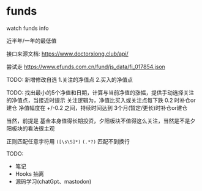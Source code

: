 # funds

watch funds info

近半年/一年的最低值

接口来源文档: <https://www.doctorxiong.club/api/>

尝试走 <https://www.efunds.com.cn/fund/js_data/fi_017854.json>

TODO: 新增修改自选 1.关注的净值点 2.买入的净值点

TODO: 找出最小的5个净值和日期，计算与当前净值的涨幅，提供手动选择关注的净值点，当接近时提示
关注逻辑为，净值比买入或关注点每下跌 0.2 时补仓or建仓
净值幅度在 +/-0.2 之间，持续时间达到 3个月(暂定/更长)时补仓or建仓

当然，前提是 基金本身值得长期投资，夕阳板块不值得这么关注，当然是不是夕阳板块的看法很主观

正则匹配任意字符用 `([\s\S]*)`
`(.*?)` 匹配不到换行

TODO:

- 笔记
- Hooks 抽离
- 源码学习(chatGpt、mastodon)
